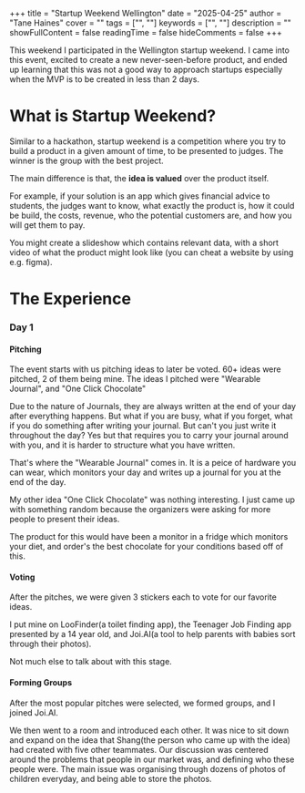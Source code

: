 +++
title = "Startup Weekend Wellington"
date = "2025-04-25"
author = "Tane Haines"
cover = ""
tags = ["", ""]
keywords = ["", ""]
description = ""
showFullContent = false
readingTime = false
hideComments = false
+++

This weekend I participated in the Wellington startup weekend. I came into this event, excited to create a new never-seen-before product, and ended up learning that this was not a good way to approach startups especially when the MVP is to be created in less than 2 days.  

<!--more-->



# What is Startup Weekend?
Similar to a hackathon, startup weekend is a competition where you try to build a product in a given amount of time, to be presented to judges. The winner is the group with the best project.

The main difference is that, the **idea is valued** over the product itself. 

For example, if your solution is an app which gives financial advice to students, the judges want to know, what exactly the product is, how it could be build, the costs, revenue, who the potential customers are, and how you will get them to pay. 

You might create a slideshow which contains relevant data, with a short video of what the product might look like (you can cheat a website by using e.g. figma).

# The Experience

### Day 1
#### Pitching
The event starts with us pitching ideas to later be voted. 60+ ideas were pitched, 2 of them being mine. The ideas I pitched were "Wearable Journal", and "One Click Chocolate"

Due to the nature of Journals, they are always written at the end of your day after everything happens. But what if you are busy, what if you forget, what if you do something after writing your journal. But can't you just write it throughout the day? Yes but that requires you to carry your journal around with you, and it is harder to structure what you have written. 

That's where the "Wearable Journal" comes in. It is a peice of hardware you can wear, which monitors your day and writes up a journal for you at the end of the day. 

My other idea "One Click Chocolate" was nothing interesting. I just came up with something random because the organizers were asking for more people to present their ideas.

The product for this would have been a monitor in a fridge which monitors your diet, and order's the best chocolate for your conditions based off of this.

#### Voting
After the pitches, we were given 3 stickers each to vote for our favorite ideas.

I put mine on LooFinder(a toilet finding app), the Teenager Job Finding app presented by a 14 year old, and Joi.AI(a tool to help parents with babies sort through their photos).

Not much else to talk about with this stage.

#### Forming Groups
After the most popular pitches were selected, we formed groups, and I joined Joi.AI. 

We then went to a room and introduced each other. It was nice to sit down and expand on the idea that Shang(the person who came up with the idea) had created with five other teammates. Our discussion was centered around the problems that people in our market was, and defining who these people were. The main issue was organising through dozens of photos of children everyday, and being able to store the photos.